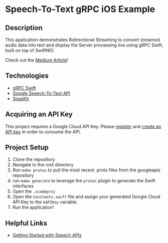 # Speech-To-Text gRPC iOS Example

## Description

This application demonstrates Bidirectional Streaming to convert streamed audio data into text and display the Server processing live using gRPC Swift, built on top of SwiftNIO.

Check out the [Medium Article](https://medium.com/macoclock/bidirectional-streaming-with-grpc-swift-d11496ea0b3)!

## Technologies

* [gRPC Swift](https://github.com/grpc/grpc-swift)
* [Google Speech-To-Text API](https://cloud.google.com/speech-to-text)
* [SnapKit](https://github.com/SnapKit/SnapKit)

## Acquiring an API Key
This project requires a Google Cloud API Key. Please [register](https://cloud.google.com/apis/docs/getting-started) and [create an API key](https://cloud.google.com/docs/authentication/api-keys) in order to consume the API.

## Project Setup
1. Clone the repository
2. Navigate to the root directory
3. Run `make protos` to pull the most recent .proto files from the googleapis repository
4. run `make generate` to leverage the `protoc` plugin to generate the Swift interfaces
5. Open the `.xcodeproj`
6. Open the `Constants.swift` file and assign your generated Google Cloud API Key to the `kAPIKey` variable.
7. Run the application!

## Helpful Links
* [Getting Started with Speech APIs](https://cloud.google.com/speech-to-text/docs/quickstart)
